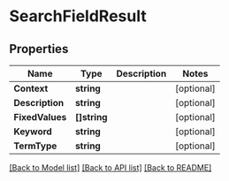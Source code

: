 # SearchFieldResult

## Properties

Name | Type | Description | Notes
------------ | ------------- | ------------- | -------------
**Context** | **string** |  | [optional] 
**Description** | **string** |  | [optional] 
**FixedValues** | **[]string** |  | [optional] 
**Keyword** | **string** |  | [optional] 
**TermType** | **string** |  | [optional] 

[[Back to Model list]](../README.md#documentation-for-models) [[Back to API list]](../README.md#documentation-for-api-endpoints) [[Back to README]](../README.md)


